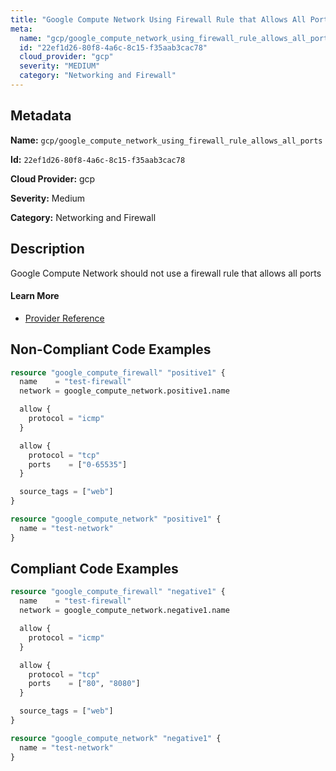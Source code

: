 ```yaml
---
title: "Google Compute Network Using Firewall Rule that Allows All Ports"
meta:
  name: "gcp/google_compute_network_using_firewall_rule_allows_all_ports"
  id: "22ef1d26-80f8-4a6c-8c15-f35aab3cac78"
  cloud_provider: "gcp"
  severity: "MEDIUM"
  category: "Networking and Firewall"
---
```


## Metadata
**Name:** `gcp/google_compute_network_using_firewall_rule_allows_all_ports`

**Id:** `22ef1d26-80f8-4a6c-8c15-f35aab3cac78`

**Cloud Provider:** gcp

**Severity:** Medium

**Category:** Networking and Firewall

## Description
Google Compute Network should not use a firewall rule that allows all ports

#### Learn More

 - [Provider Reference](https://registry.terraform.io/providers/hashicorp/google/latest/docs/resources/compute_firewall#allow)

## Non-Compliant Code Examples
```terraform
resource "google_compute_firewall" "positive1" {
  name    = "test-firewall"
  network = google_compute_network.positive1.name

  allow {
    protocol = "icmp"
  }

  allow {
    protocol = "tcp"
    ports    = ["0-65535"]
  }

  source_tags = ["web"]
}

resource "google_compute_network" "positive1" {
  name = "test-network"
}

```

## Compliant Code Examples
```terraform
resource "google_compute_firewall" "negative1" {
  name    = "test-firewall"
  network = google_compute_network.negative1.name

  allow {
    protocol = "icmp"
  }

  allow {
    protocol = "tcp"
    ports    = ["80", "8080"]
  }

  source_tags = ["web"]
}

resource "google_compute_network" "negative1" {
  name = "test-network"
}

```